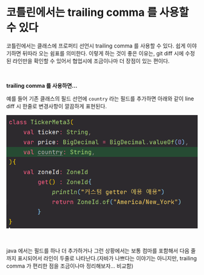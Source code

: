 # 코틀린에서는 trailing comma 를 사용할 수  있다

코틀린에서는 클래스에 프로퍼티 선언시 trailing comma 를 사용할 수 있다. 쉽게 이야기하면 뒤따라 오는 쉼표를 의미한다. 이렇게 하는 것이 좋은 이유는, git diff 시에 수정된 라인만을 확인할 수 있어서 협업시에 조금이나마 더 장점이 있는 편이다.<br>

<br>

**trailing comma 를 사용하면...**<br>

예를 들어 기존 클래스의 필드 선언에 `country` 라는 필드를 추가하면 아래와 같이 line diff 시 한줄로 변경사항이 깔끔하게 표현된다.

![1](./img/TRAILING_COMMA/1.png)

<br>

java 에서는 필드를 하나 더 추가하거나 그런 상황에서는 보통 컴마를 포함해서 다음 줄까지 표시되어서 라인이 두줄로 나타난다.(자바가 나쁘다는 이야기는 아니지만, trailing comma 가 편리한 점을 조금이나마 정리해보자... 비교함)
